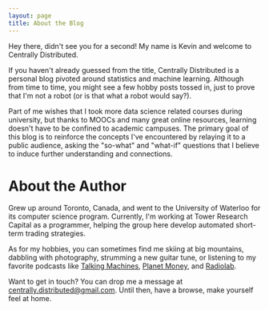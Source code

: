```yaml
---
layout: page
title: About the Blog
---
```


Hey there, didn't see you for a second! My name is Kevin and welcome to Centrally Distributed.

If you haven't already guessed from the title, Centrally Distributed is a personal blog pivoted around statistics and machine learning. Although from time to time, you might see a few hobby posts tossed in, just to prove that I'm not a robot (or is that what a robot would say?).

Part of me wishes that I took more data science related courses during university, but thanks to MOOCs and many great online resources, learning doesn't have to be confined to academic campuses. The primary goal of this blog is to reinforce the concepts I've encountered by relaying it to a public audience, asking the "so-what" and "what-if" questions that I believe to induce further understanding and connections.

# About the Author

Grew up around Toronto, Canada, and went to the University of Waterloo for its computer science program. Currently, I'm working at Tower Research Capital as a programmer, helping the group here develop automated short-term trading strategies.

As for my hobbies, you can sometimes find me skiing at big mountains, dabbling with photography, strumming a new guitar tune, or listening to my favorite podcasts like [Talking Machines](http://www.thetalkingmachines.com), [Planet Money](http://www.npr.org/sections/money), and [Radiolab](http://www.radiolab.org).

Want to get in touch? You can drop me a message at centrally.distributed@gmail.com. Until then, have a browse, make yourself feel at home.
